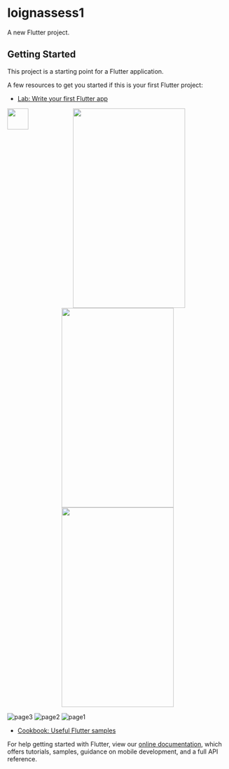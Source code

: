 # loignassess1

A new Flutter project.

## Getting Started

This project is a starting point for a Flutter application.

A few resources to get you started if this is your first Flutter project:

- [Lab: Write your first Flutter app](https://flutter.dev/docs/get-started/codelab)

<a href="url"><img src="http://url.to/image.png" align="left" height="48" width="48" ></a>

<p align="center">
  <img src="page1.png" width="256" height="455">
  <img src="page2.png" width="256" height="455">
  <img src="page3.png" width="256" height="455">
</p>

![page3](https://user-images.githubusercontent.com/37981377/151203341-32dacc7f-0ac5-4e26-a109-4188dbfa8886.png)
![page2](https://user-images.githubusercontent.com/37981377/151203348-346f1bc5-9a4a-4315-b506-e6a244430b45.png)
![page1](https://user-images.githubusercontent.com/37981377/151203353-78c0a384-9625-413b-8a58-977a47026d8c.png)



- [Cookbook: Useful Flutter samples](https://flutter.dev/docs/cookbook)

For help getting started with Flutter, view our
[online documentation](https://flutter.dev/docs), which offers tutorials,
samples, guidance on mobile development, and a full API reference.
